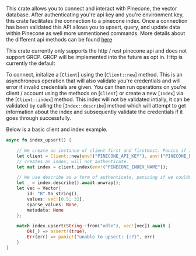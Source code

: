This crate allows you to connect and interact with Pinecone, the vector database. After
authenticating you're api key and you're environment key, this crate facilitates the connection
to a pinecone index. Once a connection has been validated this API allows you to upsert,
query, and update data within Pinecone as well more unmentioned commands. More details about
the different api methods can be found [here](https://docs.pinecone.io/reference/describe_index_stats_post)

This crate currently only supports the http / rest pinecone api and does not support GRCP. GRCP
will be implemented into the future as opt in. Http is currently the default

To connect, initalize a [`Client`] using the [`Client::new`] method. This is an asynchronous 
operation that will also validate you're credentials and will error if invalid credentials are
given. You can then run operations on you're client / account using the methods on [`Client`]
or create a new [`Index`] via the [`Client::index`] method. This index will not be validated
intially, it can be validated by calling the [`Index::describe`] method which will attempt to
get information about the index and subsequently validate the credentials if it goes through
successfully.

Below is a basic client and index example.
```rust
async fn index_upsert() {

    // We create an instance of client first and firstmost. Panics if it couldn't authenticate.
    let client = Client::new(env!("PINECONE_API_KEY"), env!("PINECONE_ENV")).await.unwrap();
    // creates an index, will not authenticate.
    let mut index = client.index(env!("PINECONE_INDEX_NAME"));

    // We use describe as a form of authenticate, panicing if we couldn't authenticate.
    let _ = index.describe().await.unwrap();
    let vec = Vector{
        id: "B".to_string(),
        values: vec![0.5; 32],
        sparse_values: None,
        metadata: None
    };

    match index.upsert(String::from("odle"), vec![vec]).await {
        Ok(_) => assert!(true),
        Err(err) => panic!("unable to upsert: {:?}", err)
    }
}
```
